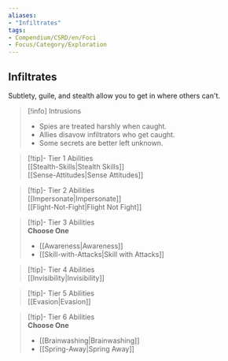 ```yaml
---
aliases:
- "Infiltrates"
tags:
- Compendium/CSRD/en/Foci
- Focus/Category/Exploration
---
```


  
## Infiltrates  
Subtlety, guile, and stealth allow you to get in where others can't.  

>[!info] Intrusions  
>- Spies are treated harshly when caught.  
>- Allies disavow infiltrators who get caught.  
>- Some secrets are better left unknown.  


>[!tip]- Tier 1 Abilities  
> [[Stealth-Skills|Stealth Skills]]  
> [[Sense-Attitudes|Sense Attitudes]]  


>[!tip]- Tier 2 Abilities  
> [[Impersonate|Impersonate]]  
> [[Flight-Not-Fight|Flight Not Fight]]  


>[!tip]- Tier 3 Abilities  
> **Choose One**  
>- [[Awareness|Awareness]]  
>- [[Skill-with-Attacks|Skill with Attacks]]  


>[!tip]- Tier 4 Abilities  
> [[Invisibility|Invisibility]]  


>[!tip]- Tier 5 Abilities  
> [[Evasion|Evasion]]  


>[!tip]- Tier 6 Abilities  
> **Choose One**  
>- [[Brainwashing|Brainwashing]]  
>- [[Spring-Away|Spring Away]]